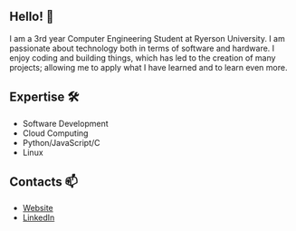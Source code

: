 ## Hello! 👋

I am a 3rd year Computer Engineering Student at Ryerson University. I am passionate about technology both in terms of software and hardware. I enjoy coding and building things, which has led to the creation of many projects; allowing me to apply what I have learned and to learn even more.


## Expertise 🛠️

* Software Development
* Cloud Computing 
* Python/JavaScript/C
* Linux 

<!--[![Top Langs](https://github-readme-stats.vercel.app/api/top-langs/?username=razeenf&layout=compact&exclude_repo=General-Purpose-Processor)](https://github.com/anuraghazra/github-readme-stats)-->


## Contacts 📫

* [Website](http://razeenf.xyz)
* [LinkedIn](https://www.linkedin.com/in/razeenf/)

<!--
**razeenf/razeenf** is a ✨ _special_ ✨ repository because its `README.md` (this file) appears on your GitHub profile.

Here are some ideas to get you started:

- 🔭 I’m currently working on ...
- 🌱 I’m currently learning ...
- 👯 I’m looking to collaborate on ...
- 🤔 I’m looking for help with ...
- 💬 Ask me about ...
- 📫 How to reach me: ...
- 😄 Pronouns: ...
- ⚡ Fun fact: ...
-->
